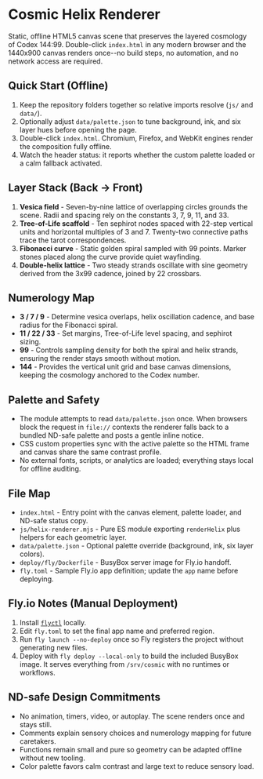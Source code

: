 # Cosmic Helix Renderer

Static, offline HTML5 canvas scene that preserves the layered cosmology of Codex 144:99. Double-click `index.html` in any
modern browser and the 1440x900 canvas renders once--no build steps, no automation, and no network access are required.

## Quick Start (Offline)
1. Keep the repository folders together so relative imports resolve (`js/` and `data/`).
2. Optionally adjust `data/palette.json` to tune background, ink, and six layer hues before opening the page.
3. Double-click `index.html`. Chromium, Firefox, and WebKit engines render the composition fully offline.
4. Watch the header status: it reports whether the custom palette loaded or a calm fallback activated.

## Layer Stack (Back -> Front)
1. **Vesica field** - Seven-by-nine lattice of overlapping circles grounds the scene. Radii and spacing rely on the constants
   3, 7, 9, 11, and 33.
2. **Tree-of-Life scaffold** - Ten sephirot nodes spaced with 22-step vertical units and horizontal multiples of 3 and 7.
   Twenty-two connective paths trace the tarot correspondences.
3. **Fibonacci curve** - Static golden spiral sampled with 99 points. Marker stones placed along the curve provide quiet wayfinding.
4. **Double-helix lattice** - Two steady strands oscillate with sine geometry derived from the 3x99 cadence, joined by 22 crossbars.

## Numerology Map
- **3 / 7 / 9** - Determine vesica overlaps, helix oscillation cadence, and base radius for the Fibonacci spiral.
- **11 / 22 / 33** - Set margins, Tree-of-Life level spacing, and sephirot sizing.
- **99** - Controls sampling density for both the spiral and helix strands, ensuring the render stays smooth without motion.
- **144** - Provides the vertical unit grid and base canvas dimensions, keeping the cosmology anchored to the Codex number.

## Palette and Safety
- The module attempts to read `data/palette.json` once. When browsers block the request in `file://` contexts the renderer falls
  back to a bundled ND-safe palette and posts a gentle inline notice.
- CSS custom properties sync with the active palette so the HTML frame and canvas share the same contrast profile.
- No external fonts, scripts, or analytics are loaded; everything stays local for offline auditing.

## File Map
- `index.html` - Entry point with the canvas element, palette loader, and ND-safe status copy.
- `js/helix-renderer.mjs` - Pure ES module exporting `renderHelix` plus helpers for each geometric layer.
- `data/palette.json` - Optional palette override (background, ink, six layer colors).
- `deploy/fly/Dockerfile` - BusyBox server image for Fly.io handoff.
- `fly.toml` - Sample Fly.io app definition; update the `app` name before deploying.

## Fly.io Notes (Manual Deployment)
1. Install [`flyctl`](https://fly.io/docs/hands-on/install-flyctl/) locally.
2. Edit `fly.toml` to set the final app name and preferred region.
3. Run `fly launch --no-deploy` once so Fly registers the project without generating new files.
4. Deploy with `fly deploy --local-only` to build the included BusyBox image. It serves everything from `/srv/cosmic` with no
   runtimes or workflows.

## ND-safe Design Commitments
- No animation, timers, video, or autoplay. The scene renders once and stays still.
- Comments explain sensory choices and numerology mapping for future caretakers.
- Functions remain small and pure so geometry can be adapted offline without new tooling.
- Color palette favors calm contrast and large text to reduce sensory load.
